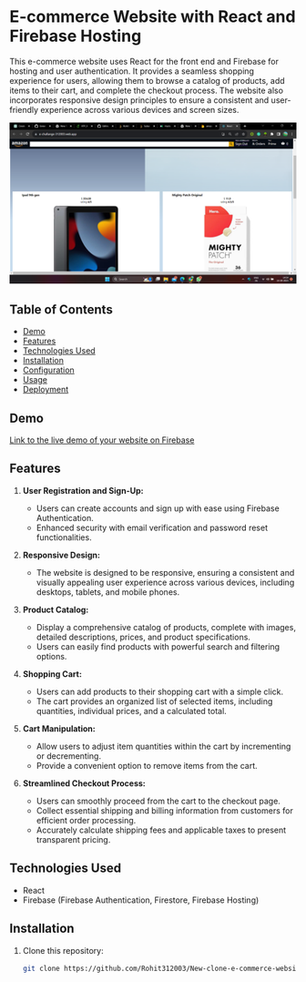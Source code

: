 # E-commerce Website with React and Firebase Hosting

This e-commerce website uses React for the front end and Firebase for hosting and user authentication. It provides a seamless shopping experience for users, allowing them to browse a catalog of products, add items to their cart, and complete the checkout process. The website also incorporates responsive design principles to ensure a consistent and user-friendly experience across various devices and screen sizes.

![Screenshot](Screenshot.png)

## Table of Contents
- [Demo](#demo)
- [Features](#features)
- [Technologies Used](#technologies-used)
- [Installation](#installation)
- [Configuration](#configuration)
- [Usage](#usage)
- [Deployment](#deployment)


## Demo
[Link to the live demo of your website on Firebase](https://e-challange-312003.web.app/)



## Features

1. **User Registration and Sign-Up:**
   - Users can create accounts and sign up with ease using Firebase Authentication.
   - Enhanced security with email verification and password reset functionalities.

2. **Responsive Design:**
   - The website is designed to be responsive, ensuring a consistent and visually appealing user experience across various devices, including desktops, tablets, and mobile phones.

3. **Product Catalog:**
   - Display a comprehensive catalog of products, complete with images, detailed descriptions, prices, and product specifications.
   - Users can easily find products with powerful search and filtering options.

4. **Shopping Cart:**
   - Users can add products to their shopping cart with a simple click.
   - The cart provides an organized list of selected items, including quantities, individual prices, and a calculated total.

5. **Cart Manipulation:**
   - Allow users to adjust item quantities within the cart by incrementing or decrementing.
   - Provide a convenient option to remove items from the cart.

6. **Streamlined Checkout Process:**
   - Users can smoothly proceed from the cart to the checkout page.
   - Collect essential shipping and billing information from customers for efficient order processing.
   - Accurately calculate shipping fees and applicable taxes to present transparent pricing.


## Technologies Used
- React
- Firebase (Firebase Authentication, Firestore, Firebase Hosting)




## Installation
1. Clone this repository:

   ```bash
   git clone https://github.com/Rohit312003/New-clone-e-commerce-website.git
